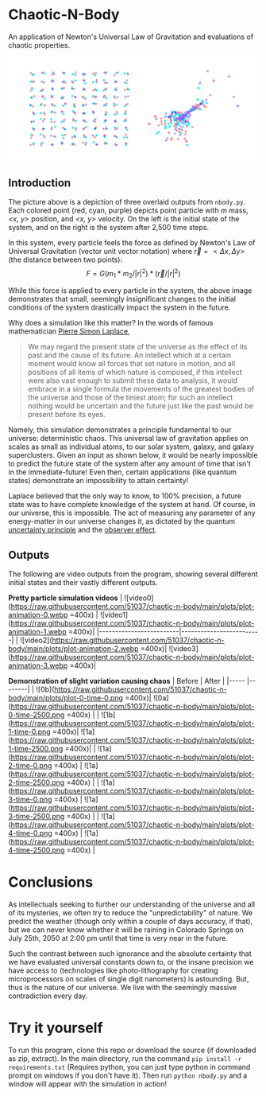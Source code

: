 # Chaotic-N-Body

An application of Newton's Universal Law of Gravitation and evaluations of chaotic properties.

![Image should be here](https://raw.githubusercontent.com/51037/chaotic-n-body/main/graphics/overlayed%20data.png)



## Introduction

The picture above is a depiction of three overlaid outputs from `nbody.py`. Each colored point (red, cyan, purple) depicts point particle with *m* mass, *<x, y>* position, and *<x, y>* velocity.
On the left is the initial state of the system, and on the right is the system after 2,500 time steps.

In this system, every particle feels the force as defined by Newton's Law of Universal Gravitation (vector unit vector notation) where $\vec r = {<\Delta x, \Delta y>}$ (the distance between two points):
$$
F=G(m_1*m_2/|r|^2) * (\vec r/{|r|}^2)
$$

While this force is applied to every particle in the system, the above image demonstrates that small, seemingly insignificant changes to the initial conditions of the system drastically impact the system in the future.

Why does a simulation like this matter? In the words of famous mathematician [Pierre Simon Laplace](https://en.wikipedia.org/wiki/Laplace%27s_demon),
> We may regard the present state of the universe as the effect of its past and the cause of its future. An intellect which at a certain moment would know all forces that set nature in motion, and all positions of all items of which nature is composed, if this intellect were also vast enough to submit these data to analysis, it would embrace in a single formula the movements of the greatest bodies of the universe and those of the tiniest atom; for such an intellect nothing would be uncertain and the future just like the past would be present before its eyes.

Namely, this simulation demonstrates a principle fundamental to our universe: deterministic chaos. This universal law of gravitation applies on scales as small as individual atoms, to our solar system, galaxy, and galaxy superclusters. Given an input as shown below, it would be nearly impossible to predict the future state of the system after any amount of time that isn't in the immediate-future! Even then, certain applications (like quantum states) demonstrate an impossibility to attain certainty!

Laplace believed that the only way to know, to 100% precision, a future state was to have complete knowledge of the system at hand. Of course, in our universe, this is impossible. The act of measuring any parameter of any energy-matter in our universe changes it, as dictated by the quantum [uncertainty principle](https://en.wikipedia.org/wiki/Uncertainty_principle) and the [observer effect](https://en.wikipedia.org/wiki/Observer_effect_%28physics%29).

## Outputs
The following are video outputs from the program, showing several different initial states and their vastly different outputs.

**Pretty particle simulation videos**
| ![video0](https://raw.githubusercontent.com/51037/chaotic-n-body/main/plots/plot-animation-0.webp =400x) | ![video1](https://raw.githubusercontent.com/51037/chaotic-n-body/main/plots/plot-animation-1.webp =400x)|
|-------------------------|-------------------------|
| ![video2](https://raw.githubusercontent.com/51037/chaotic-n-body/main/plots/plot-animation-2.webp =400x)| ![video3](https://raw.githubusercontent.com/51037/chaotic-n-body/main/plots/plot-animation-3.webp =400x)|

**Demonstration of slight variation causing chaos**
 | Before | After |
|----- |--------|
| ![0b](https://raw.githubusercontent.com/51037/chaotic-n-body/main/plots/plot-0-time-0.png =400x)| ![0a](https://raw.githubusercontent.com/51037/chaotic-n-body/main/plots/plot-0-time-2500.png =400x) |
| ![1b](https://raw.githubusercontent.com/51037/chaotic-n-body/main/plots/plot-1-time-0.png =400x)| ![1a](https://raw.githubusercontent.com/51037/chaotic-n-body/main/plots/plot-1-time-2500.png =400x)|
| ![1a](https://raw.githubusercontent.com/51037/chaotic-n-body/main/plots/plot-2-time-0.png =400x) | ![1a](https://raw.githubusercontent.com/51037/chaotic-n-body/main/plots/plot-2-time-2500.png =400x) |
| ![1a](https://raw.githubusercontent.com/51037/chaotic-n-body/main/plots/plot-3-time-0.png =400x) | ![1a](https://raw.githubusercontent.com/51037/chaotic-n-body/main/plots/plot-3-time-2500.png =400x) |
| ![1a](https://raw.githubusercontent.com/51037/chaotic-n-body/main/plots/plot-4-time-0.png =400x) | ![1a](https://raw.githubusercontent.com/51037/chaotic-n-body/main/plots/plot-4-time-2500.png =400x) |

# Conclusions
As intellectuals seeking to further our understanding of the universe and all of its mysteries, we often try to reduce the "unpredictability" of nature. We predict the weather (though only within a couple of days accuracy, if that), but we can never know whether it will be raining in Colorado Springs on July 25th, 2050 at 2:00 pm until that time is very near in the future.

Such the contrast between such ignorance and the absolute certainty that we have evaluated universal constants down to, or the insane precision we have access to (technologies like photo-lithography for creating microprocessors on scales of single digit nanometers) is astounding. But, thus is the nature of our universe. We live with the seemingly massive contradiction every day.

# Try it yourself
To run this program, clone this repo or download the source (if downloaded as zip, extract).
In the main directory, run the command `pip install -r requirements.txt` (Requires python, you can just type python in command prompt on windows if you don't have it).
Then run `python nbody.py` and a window will appear with the simulation in action!
